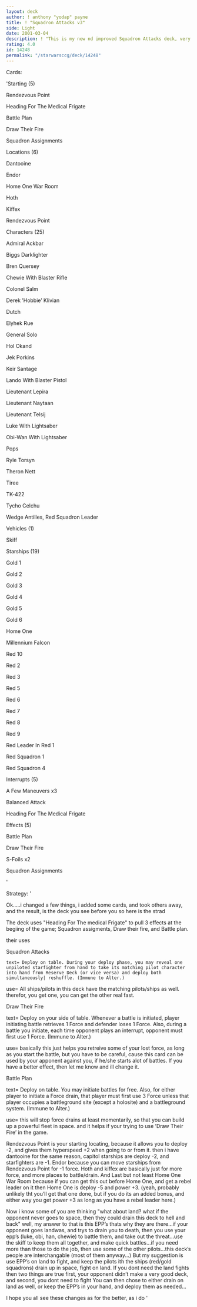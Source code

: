 ```yaml
---
layout: deck
author: ! anthony "yodap" payne
title: ! "Squadron Attacks v3"
side: Light
date: 2001-03-04
description: ! "This is my new nd improved Squadron Attacks deck, very fun to use, and very powerful when used correctly...."
rating: 4.0
id: 14248
permalink: "/starwarsccg/deck/14248"
---
```

Cards: 

'Starting (5)

Rendezvous Point

Heading For The Medical Frigate

Battle Plan 

Draw Their Fire 

Squadron Assignments 


Locations (6)

Dantooine 

Endor 

Home One War Room 

Hoth 

Kiffex 

Rendezvous Point 


Characters (25)

Admiral Ackbar 

Biggs Darklighter 

Bren Quersey 

Chewie With Blaster Rifle 

Colonel Salm 

Derek ’Hobbie’ Klivian 

Dutch 

Elyhek Rue 

General Solo 

Hol Okand 

Jek Porkins 

Keir Santage 

Lando With Blaster Pistol 

Lieutenant Lepira 

Lieutenant Naytaan 

Lieutenant Telsij 

Luke With Lightsaber 

Obi-Wan With Lightsaber 

Pops 

Ryle Torsyn 

Theron Nett 

Tiree 

TK-422 

Tycho Celchu 

Wedge Antilles, Red Squadron Leader 


Vehicles (1)

Skiff 


Starships (19)

Gold 1 

Gold 2 

Gold 3 

Gold 4 

Gold 5 

Gold 6 

Home One 

Millennium Falcon 

Red 10 

Red 2 

Red 3 

Red 5 

Red 6 

Red 7 

Red 8 

Red 9 

Red Leader In Red 1 

Red Squadron 1 

Red Squadron 4 


Interrupts (5)

A Few Maneuvers  x3

Balanced Attack 

Heading For The Medical Frigate 


Effects (5)

Battle Plan 

Draw Their Fire 

S-Foils  x2

Squadron Assignments 

'

Strategy: '

Ok.....i changed a few things, i added some cards, and took others away, and the result, is the deck you see before you so here is the strad


The deck uses "Heading For The medical Frigate" to pull 3 effects at the begiing of the game; Squadron assigments, Draw their fire, and Battle plan. 


their uses

 Squadron Attacks

    text= Deploy on table. During your deploy phase, you may reveal one unpiloted starfighter from hand to take its matching pilot character into hand from Reserve Deck (or vice versa) and deploy both simultaneously| reshuffle. (Immune to Alter.) 

   use=  All ships/pilots in this deck have the matching pilots/ships as well. therefor, you get one, you can get the other real fast.


Draw Their Fire

   text= Deploy on your side of table. Whenever a battle is initiated, player initiating battle retrieves 1 Force and defender loses 1 Force. Also, during a battle you initiate, each time opponent plays an interrupt, opponent must first use 1 Force. (Immune to Alter.) 

   use= basically this just helps you retreive some of your lost force, as long as you start the battle, but you have to be careful, cause this card can be used by your apponent against you, if he/she starts alot of battles. If you have a better effect, then let me know and ill change it.


Battle Plan

   text= Deploy on table. You may initiate battles for free. Also, for either player to initiate a Force drain, that player must first use 3 Force unless that player occupies a battleground site (except a holosite) and a battleground system. (Immune to Alter.) 

   use= this will stop force drains at least momentarily, so that you can build up a powerful fleet in space. and it helps if your trying to use ’Draw Their Fire’ in the game.


Rendezvous Point is your starting locating, because it allows you to deploy -2, and gives them hyperspeed +2 when going to or from it. then i have dantooine for the same reason, capitol starships are deploy -2, and starfighters are -1. Endor because you can move starships from Rendezvous Point for -1 force. Hoth and kiffex are basically just for more force, and more places to battle/drain.  And Last but not least Home One War Room because if you can get this out before Home One, and get a rebel leader on it then Home One is deploy -5 and power +3. (yeah, probably unlikely tht you’ll get that one done, but if you do its an added bonus, and either way you get power +3 as long as you have a rebel leader here.)


Now i know some of you are thinking "what about land? what if the opponent never goes to space, then they could drain this deck to hell and back" well, my answer to that is this   EPP’s thats why they are there...if your opponent goes landwas, and trys to drain you to death, then you use your epp’s (luke, obi, han, chewie) to battle them, and take out the threat...use the skiff to keep them all together, and make quick battles...if you need more than those to do the job, then use some of the other pilots...this deck’s people are interchangable (most of them anyway...) But my suggestion is use EPP’s on land to fight, and keep the pilots ith the ships (red/gold squadrons) drain up in space, fight on land. If you dont need the land fights then two things are true first, your opponent didn’t make a very good deck, and second, you dont need to fight You can then chose to either drain on land as well, or keep the EPP’s in your hand, and deploy them as needed...


I hope you all see these changes as for the better, as i do '
